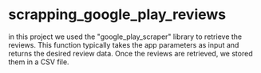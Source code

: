 # scrapping_google_play_reviews
in this project we used the "google_play_scraper" library to retrieve the reviews. This function typically takes the app parameters as input and returns the desired review data.
Once the reviews are retrieved, we stored them in a CSV file.
